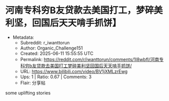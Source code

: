# 河南专科穷B友贷款去美国打工，梦碎美利坚，回国后天天啃手抓饼】

- Metadata:
  - Subreddit: r_iwanttorun
  - Author: Organic_Challenge151
  - Created: 2025-06-11 15:55:55 UTC
  - Permalink: https://reddit.com/r/iwanttorun/comments/1l8wbfl/河南专科穷b友贷款去美国打工梦碎美利坚回国后天天啃手抓饼/
  - URL: https://www.bilibili.com/video/BV1jXMLzrEwg
  - Ups: 1 | Ratio: 0.67 | Comments: 3
  - Flair: 分享帖


some uplifting stories

